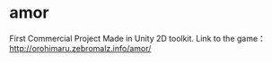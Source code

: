 amor
====

First Commercial Project Made in Unity 2D toolkit.
Link to the game：
http://orohimaru.zebromalz.info/amor/
